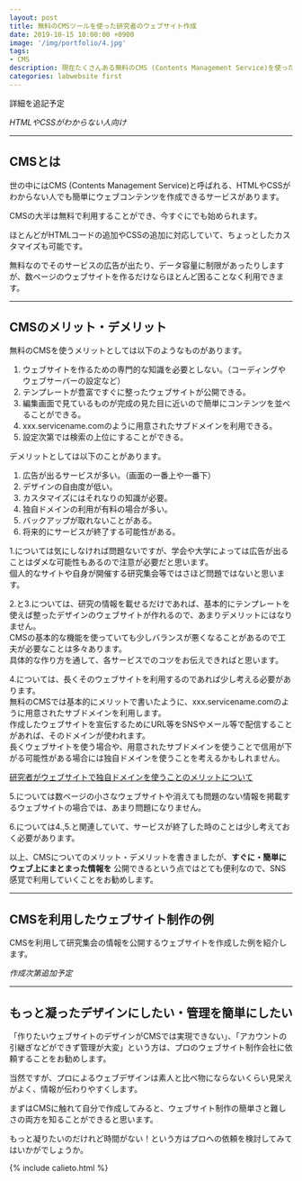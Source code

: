 ```yaml
---
layout: post
title: 無料のCMSツールを使った研究者のウェブサイト作成
date: 2019-10-15 10:00:00 +0900
image: '/img/portfolio/4.jpg'
tags:
- CMS
description: 現在たくさんある無料のCMS (Contents Management Service)を使った研究者のためのウェブサイト作成について。
categories: labwebsite first
---
```


詳細を追記予定

*HTMLやCSSがわからない人向け*

___

## CMSとは

世の中にはCMS (Contents Management Service)と呼ばれる、HTMLやCSSがわからない人でも簡単にウェブコンテンツを作成できるサービスがあります。

CMSの大半は無料で利用することができ、今すぐにでも始められます。

ほとんどがHTMLコードの追加やCSSの追加に対応していて、ちょっとしたカスタマイズも可能です。

無料なのでそのサービスの広告が出たり、データ容量に制限があったりしますが、数ページのウェブサイトを作るだけならほとんど困ることなく利用できます。

___

## CMSのメリット・デメリット

無料のCMSを使うメリットとしては以下のようなものがあります。

1. ウェブサイトを作るための専門的な知識を必要としない。（コーディングやウェブサーバーの設定など）
2. テンプレートが豊富ですぐに整ったウェブサイトが公開できる。
3. 編集画面で見ているものが完成の見た目に近いので簡単にコンテンツを並べることができる。
4. xxx.servicename.comのように用意されたサブドメインを利用できる。
5. 設定次第では検索の上位にすることができる。

デメリットとしては以下のことがあります。

1. 広告が出るサービスが多い。（画面の一番上や一番下）
2. デザインの自由度が低い。
3. カスタマイズにはそれなりの知識が必要。
4. 独自ドメインの利用が有料の場合が多い。
5. バックアップが取れないことがある。
6. 将来的にサービスが終了する可能性がある。

1.については気にしなければ問題ないですが、学会や大学によっては広告が出ることはダメな可能性もあるので注意が必要だと思います。  
個人的なサイトや自身が開催する研究集会等ではさほど問題ではないと思います。

2.と3.については、研究の情報を載せるだけであれば、基本的にテンプレートを使えば整ったデザインのウェブサイトが作れるので、あまりデメリットにはなりません。  
CMSの基本的な機能を使っていても少しバランスが悪くなることがあるので工夫が必要なことは多々あります。  
具体的な作り方を通して、各サービスでのコツをお伝えできればと思います。

4.については、長くそのウェブサイトを利用するのであれば少し考える必要があります。  
無料のCMSでは基本的にメリットで書いたように、xxx.servicename.comのように用意されたサブドメインを利用します。  
作成したウェブサイトを宣伝するためにURL等をSNSやメール等で配信することがあれば、そのドメインが使われます。  
長くウェブサイトを使う場合や、用意されたサブドメインを使うことで信用が下がる可能性がある場合には独自ドメインを使うことを考えるかもしれません。  

[研究者がウェブサイトで独自ドメインを使うことのメリットについて]()

5.については数ページの小さなウェブサイトや消えても問題のない情報を掲載するウェブサイトの場合では、あまり問題になりません。

6.については4.,5.と関連していて、サービスが終了した時のことは少し考えておく必要があります。

以上、CMSについてのメリット・デメリットを書きましたが、**すぐに・簡単にウェブ上にまとまった情報を** 公開できるという点ではとても便利なので、SNS感覚で利用していくことをお勧めします。

___

## CMSを利用したウェブサイト制作の例

CMSを利用して研究集会の情報を公開するウェブサイトを作成した例を紹介します。

*作成次第追加予定*

___

## もっと凝ったデザインにしたい・管理を簡単にしたい

「作りたいウェブサイトのデザインがCMSでは実現できない」、「アカウントの引継ぎなどができず管理が大変」という方は、プロのウェブサイト制作会社に依頼することをお勧めします。

当然ですが、プロによるウェブデザインは素人と比べ物にならないくらい見栄えがよく、情報が伝わりやすくします。

まずはCMSに触れて自分で作成してみると、ウェブサイト制作の簡単さと難しさの両方を知ることができると思います。

もっと凝りたいのだけれど時間がない！という方はプロへの依頼を検討してみてはいかがでしょうか。

{% include calieto.html %}
